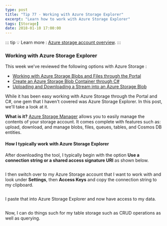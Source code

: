 ```yaml
---
type: post
title: "Tip 77 - Working with Azure Storage Explorer"
excerpt: "Learn how to work with Azure Storage Explorer"
tags: [Storage]
date: 2018-01-10 17:00:00
---
```


::: tip
:bulb: Learn more : [Azure storage account overview](https://docs.microsoft.com/azure/storage/common/storage-account-overview?WT.mc_id=docs-azuredevtips-azureappsdev).
:::

### Working with Azure Storage Explorer

This week we've reviewed the following options with Azure Storage :

* [Working with Azure Storage Blobs and Files through the Portal](https://microsoft.github.io/AzureTipsAndTricks/blog/tip74.html)
* [Create an Azure Storage Blob Container through C#](https://microsoft.github.io/AzureTipsAndTricks/blog/tip75.html)
* [Uploading and Downloading a Stream into an Azure Storage Blob](https://microsoft.github.io/AzureTipsAndTricks/blog/tip76.html)

While it has been easy working with Azure Storage through the Portal and C#, one gem that I haven't covered was Azure Storage Explorer. In this post, we'll take a look at it.

**What is it?** [Azure Storage Manager](https://azure.microsoft.com/features/storage-explorer?WT.mc_id=azure-azuredevtips-azureappsdev) allows you to easily manage the contents of your storage account. It comes complete with features such as: upload, download, and manage blobs, files, queues, tables, and Cosmos DB entities.


#### How I typically work with Azure Storage Explorer

After downloading the tool, I typically begin with the option **Use a connection string or a shared access signature URI** as shown below.

<img :src="$withBase('/files/azstorageexp1.png')">

I then switch over to my Azure Storage account that I want to work with and look under **Settings**, then **Access Keys** and copy the connection string to my clipboard.

<img :src="$withBase('/files/storagethroughcsharp1.png')">

I paste that into Azure Storage Explorer and now have access to my data.

<img :src="$withBase('/files/azstorageexp2.png')">

Now, I can do things such for my table storage such as CRUD operations as well as querying.

<img :src="$withBase('/files/azstorageexp3.gif')">

